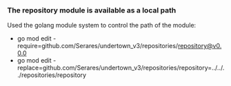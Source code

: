 ### The repository module is available as a local path

Used the golang module system to control the path of the module:

- go mod edit -require=github.com/Serares/undertown_v3/repositories/repository@v0.0.0
- go mod edit -replace=github.com/Serares/undertown_v3/repositories/repository=../../../repositories/repository
